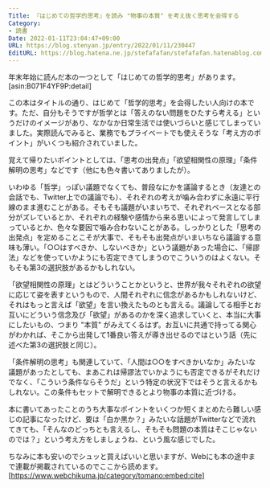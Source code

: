 ```yaml
---
Title: 『はじめての哲学的思考』を読み "物事の本質" を考え抜く思考を会得する
Category:
- 読書
Date: 2022-01-11T23:04:47+09:00
URL: https://blog.stenyan.jp/entry/2022/01/11/230447
EditURL: https://blog.hatena.ne.jp/stefafafan/stefafafan.hatenablog.com/atom/entry/13574176438051811729
---
```


年末年始に読んだ本の一つとして「はじめての哲学的思考」があります。
[asin:B071F4YF9P:detail]

この本はタイトルの通り、はじめて「哲学的思考」を会得したい人向けの本です。ただ、自分もそうですが哲学とは「答えのない問題をひたすら考える」というだけのイメージがあり、なかなか日常生活では使いづらいと感じてしまっていました。実際読んでみると、業務でもプライベートでも使えそうな「考え方のポイント」がいくつも紹介されていました。

覚えて帰りたいポイントとしては、「思考の出発点」「欲望相関性の原理」「条件解明の思考」などです（他にも色々書いてありましたが）。

いわゆる「哲学」っぽい議題でなくても、普段なにかを議論するとき（友達との会話でも、Twitter上での議論でも）、それぞれの考えが噛み合わずに永遠に平行線のまま進むことがある。そもそも議題がいまいちで、それぞれベースとなる部分がズレているとか、それぞれの経験や感情から来る思いによって発言してしまっているとか、色々な要因で噛み合わないことがある。しっかりとした「思考の出発点」を定めることこそが大事で、そもそも出発点がいまいちなら議論する意味も薄い。「○○はすべきか、しないべきか」という議題があった場合に、「帰謬法」などを使っていかようにも否定できてしまうのでこういうのはよくない。そもそも第3の選択肢があるかもしれない。

「欲望相関性の原理」とはどういうことかというと、世界が我々それぞれの欲望に応じて姿を表すというもので、人間それぞれに信念があるかもしれないけど、それはもっと言えば「欲望」を言い換えたものとも言える。議論してる相手とお互いにどういう信念及び「欲望」があるのかを深く追求していくと、本当に大事にしたいもの、つまり "本質" がみえてくるはず。お互いに共通で持ってる関心がわかれば、そこから出発して1番良い答えが導き出せるのではという話（先に述べた第3の選択肢と同じ）。

「条件解明の思考」も関連していて、「人間は○○をすべきかいなか」みたいな議題があったとしても、まあこれは帰謬法でいかようにも否定できるがそれだけでなく、「こういう条件ならそうだ」という特定の状況下ではそうと言えるかもしれない。この条件もセットで解明できるとより物事の本質に近づける。

本に書いてあったことのうち大事なポイントをいくつか短くまとめたら難しい感じの記事になったけど、要は「白か黒か？」みたいな話題がTwitterなどで流れてきても、「そんなのどっちとも言えるし、そもそも問題の本質はそこじゃないのでは？」という考え方をしましょうね、という風な感じでした。

ちなみに本も安いのでシュッと買えばいいと思いますが、Webにも本の途中まで連載が掲載されているのでここから読めます。
[https://www.webchikuma.jp/category/tomano:embed:cite]
